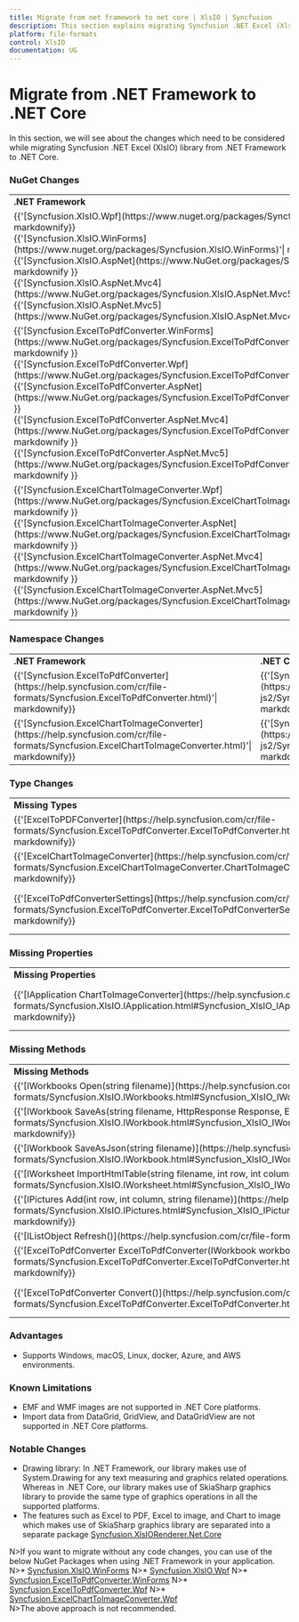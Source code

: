```yaml
---
title: Migrate from net framework to net core | XlsIO | Syncfusion
description: This section explains migrating Syncfusion .NET Excel (XlsIO) library from .NET Framework to .NET core.
platform: file-formats
control: XlsIO
documentation: UG
---
```


# Migrate from .NET Framework to .NET Core

In this section, we will see about the changes which need to be considered while migrating Syncfusion .NET Excel (XlsIO) library from .NET Framework to .NET Core.

### NuGet Changes
<table>
<tr>
<td>
<b>.NET Framework</b>
</td>
<td>
<b>.NET Core</b>
</td>
</tr>
<tr>
<td>
{{'[Syncfusion.XlsIO.Wpf](https://www.nuget.org/packages/Syncfusion.XlsIO.Wpf)'| markdownify}} <br/>
{{'[Syncfusion.XlsIO.WinForms](https://www.nuget.org/packages/Syncfusion.XlsIO.WinForms)'| markdownify}} <br/>
{{'[Syncfusion.XlsIO.AspNet](https://www.NuGet.org/packages/Syncfusion.XlsIO.AspNet)'| markdownify }} <br/>
{{'[Syncfusion.XlsIO.AspNet.Mvc4](https://www.NuGet.org/packages/Syncfusion.XlsIO.AspNet.Mvc5)'| markdownify }} <br/>
{{'[Syncfusion.XlsIO.AspNet.Mvc5](https://www.NuGet.org/packages/Syncfusion.XlsIO.AspNet.Mvc4)'| markdownify }} <br/>
</td>
<td>
{{'[Syncfusion.XlsIO.Net.Core](https://www.NuGet.org/packages/Syncfusion.XlsIO.Net.Core)'| markdownify }}
</td>
</tr>
<tr>
<td>
{{'[Syncfusion.ExcelToPdfConverter.WinForms](https://www.NuGet.org/packages/Syncfusion.ExcelToPdfConverter.WinForms)'| markdownify }} <br/>
{{'[Syncfusion.ExcelToPdfConverter.Wpf](https://www.NuGet.org/packages/Syncfusion.ExcelToPdfConverter.Wpf)'| markdownify }} <br/>
{{'[Syncfusion.ExcelToPdfConverter.AspNet](https://www.NuGet.org/packages/Syncfusion.ExcelToPdfConverter.AspNet)'| markdownify }} <br/>
{{'[Syncfusion.ExcelToPdfConverter.AspNet.Mvc4](https://www.NuGet.org/packages/Syncfusion.ExcelToPdfConverter.AspNet.Mvc4)'| markdownify }} <br/>
{{'[Syncfusion.ExcelToPdfConverter.AspNet.Mvc5](https://www.NuGet.org/packages/Syncfusion.ExcelToPdfConverter.AspNet.Mvc5)'| markdownify }} <br/>
</td>
<td>
{{'[Syncfusion.XlsIORenderer](https://www.NuGet.org/packages/Syncfusion.XlsIORenderer.Net.Core)'| markdownify }}
</td>
</tr>
<tr>
<td>
{{'[Syncfusion.ExcelChartToImageConverter.Wpf](https://www.NuGet.org/packages/Syncfusion.ExcelChartToImageConverter.Wpf)'| markdownify }} <br/>
{{'[Syncfusion.ExcelChartToImageConverter.AspNet](https://www.NuGet.org/packages/Syncfusion.ExcelChartToImageConverter.AspNet)'| markdownify }} <br/>
{{'[Syncfusion.ExcelChartToImageConverter.AspNet.Mvc4](https://www.NuGet.org/packages/Syncfusion.ExcelChartToImageConverter.AspNet.Mvc4)'| markdownify }} <br/>
{{'[Syncfusion.ExcelChartToImageConverter.AspNet.Mvc5](https://www.NuGet.org/packages/Syncfusion.ExcelChartToImageConverter.AspNet.Mvc5)'| markdownify }} <br/>
</td>
<td>
Not needed. Same functionalities are moved to {{'[Syncfusion.XlsIORenderer](https://www.NuGet.org/packages/Syncfusion.XlsIORenderer.Net.Core)'| markdownify }}
</td>
</tr>
</table>

### Namespace Changes

<table>
<tr>
<td>
<b>.NET Framework</b> 
</td>
<td>
<b>.NET Core</b> 
</td>
</tr>
<tr>
<td>
{{'[Syncfusion.ExcelToPdfConverter](https://help.syncfusion.com/cr/file-formats/Syncfusion.ExcelToPdfConverter.html)'| markdownify}}
</td>
<td>
{{'[Syncfusion.XlsIORenderer](https://help.syncfusion.com/cr/aspnetcore-js2/Syncfusion.XlsIORenderer.html)'| markdownify}}
</td>
</tr>
<tr>
<td>
{{'[Syncfusion.ExcelChartToImageConverter](https://help.syncfusion.com/cr/file-formats/Syncfusion.ExcelChartToImageConverter.html)'| markdownify}}
</td>
<td>
{{'[Syncfusion.XlsIORenderer](https://help.syncfusion.com/cr/aspnetcore-js2/Syncfusion.XlsIORenderer.html)'| markdownify}}
</td>
</tr>
</table>

### Type Changes
<table>
<tr>
<td>
<b>Missing Types</b> 
</td>
<td>
<b>Alternate Types</b> 
</td>
</tr>
<tr>
<td>
{{'[ExcelToPDFConverter](https://help.syncfusion.com/cr/file-formats/Syncfusion.ExcelToPdfConverter.ExcelToPdfConverter.html)'| markdownify}}
</td>
<td>
{{'[XlsIORenderer](https://help.syncfusion.com/cr/aspnetcore-js2/Syncfusion.XlsIORenderer.html)'| markdownify}}
</td>
</tr>
<tr>
<td>
{{'[ExcelChartToImageConverter](https://help.syncfusion.com/cr/file-formats/Syncfusion.ExcelChartToImageConverter.ChartToImageConverter.html)'| markdownify}}
</td>
<td>
{{'[XlsIORenderer ](https://help.syncfusion.com/cr/aspnetcore-js2/Syncfusion.XlsIORenderer.html)'| markdownify}}
</td>
</tr>
<tr>
<td>
{{'[ExcelToPdfConverterSettings](https://help.syncfusion.com/cr/file-formats/Syncfusion.ExcelToPdfConverter.ExcelToPdfConverterSettings.html)'| markdownify}}
</td>
<td>
{{'[XlsIORendererSettings](https://help.syncfusion.com/cr/aspnetcore-js2/Syncfusion.XlsIORenderer.XlsIORendererSettings.html)'| markdownify}}
</td>
</tr>
</table>

### Missing Properties
<table>
<tr>
<td>
<b>Missing Properties</b> 
</td>
<td>
<b>Alternate Properties</b> 
</td>
</tr>
<tr>
<td>
{{'[IApplication ChartToImageConverter](https://help.syncfusion.com/cr/file-formats/Syncfusion.XlsIO.IApplication.html#Syncfusion_XlsIO_IApplication_ChartToImageConverter)'| markdownify}}
</td>
<td>
{{'[IApplication XlsIORenderer](https://help.syncfusion.com/cr/aspnetcore-js2/Syncfusion.XlsIORenderer.XlsIORenderer.html)'| markdownify}} 
</td>
</tr>
</table>

### Missing Methods
<table>
<tr>
<td>
<b>Missing Methods</b> 
</td>
<td>
<b>Alternate Methods</b> 
</td>
</tr>
<tr>
<td>
{{'[IWorkbooks Open(string filename)](https://help.syncfusion.com/cr/file-formats/Syncfusion.XlsIO.IWorkbooks.html#Syncfusion_XlsIO_IWorkbooks_Open_System_String_)'| markdownify}}
</td>
<td>
The document can be opened as a file stream from the file system using IWorkbooks Open(Stream stream)                   
</td>
</tr>
<tr>
<td>
{{'[IWorkbook SaveAs(string filename, HttpResponse Response, ExcelDownloadType type)](https://help.syncfusion.com/cr/file-formats/Syncfusion.XlsIO.IWorkbook.html#Syncfusion_XlsIO_IWorkbook_SaveAs_System_String_Syncfusion_XlsIO_ExcelSaveType_System_Web_HttpResponse_)'| markdownify}}
</td>
<td>
The document can be saved as a file stream to the file system using IWorkbook SaveAs(Stream stream) 
</td>
</tr>
<tr>
<td>
{{'[IWorkbook SaveAsJson(string filename)](https://help.syncfusion.com/cr/file-formats/Syncfusion.XlsIO.IWorkbook.html#Syncfusion_XlsIO_IWorkbook_SaveAsJson_System_String_)'| markdownify}}
</td>
<td>
The document can be saved as a file stream to the file system using IWorkbook SaveAsJson(Stream stream) 
</td>
</tr>
<tr>
<td>
{{'[IWorksheet ImportHtmlTable(string filename, int row, int column)](https://help.syncfusion.com/cr/file-formats/Syncfusion.XlsIO.IWorksheet.html#Syncfusion_XlsIO_IWorksheet_ImportHtmlTable_System_String_System_Int32_System_Int32_)'| markdownify}}
</td>
<td>
The HTML table can be imported as a file stream from the file system using IWorksheet ImportHtmlTable(Stream stream, int row, int column) 
</td>
</tr>
<tr>
<td>
{{'[IPictures Add(int row, int column, string filename)](https://help.syncfusion.com/cr/file-formats/Syncfusion.XlsIO.IPictures.html#Syncfusion_XlsIO_IPictures_AddPicture_System_Int32_System_Int32_System_Int32_System_Int32_System_String_)'| markdownify}}
</td>
<td>
A picture can be added as a stream from the file system using IPictures Add(int row, int column, Stream stream) 
</td>
</tr>
<tr>
<td>
{{'[IListObject Refresh()](https://help.syncfusion.com/cr/file-formats/Syncfusion.XlsIO.IListObject.html#Syncfusion_XlsIO_IListObject_Refresh)'| markdownify}}
</td>
<td>
Not supported due to .NET Framework limitation. 
</td>
</tr>
<tr>
<td>
{{'[ExcelToPdfConverter ExcelToPdfConverter(IWorkbook workbook)](https://help.syncfusion.com/cr/file-formats/Syncfusion.ExcelToPdfConverter.ExcelToPdfConverter.html#Syncfusion_ExcelToPdfConverter_ExcelToPdfConverter__ctor_Syncfusion_XlsIO_IWorkbook_)'| markdownify}}
</td>
<td>
{{'[XlsIORenderer XlsIORenderer()](https://help.syncfusion.com/cr/aspnetcore-js2/Syncfusion.XlsIORenderer.XlsIORenderer.html#Syncfusion_XlsIORenderer_XlsIORenderer__ctor)'| markdownify}}
</td>
</tr>
<tr>
<td>
{{'[ExcelToPdfConverter Convert()](https://help.syncfusion.com/cr/file-formats/Syncfusion.ExcelToPdfConverter.ExcelToPdfConverter.html#Syncfusion_ExcelToPdfConverter_ExcelToPdfConverter_Convert)'| markdownify}}
</td>
<td>
{{'[XlsIORenderer ConvertToPDF(IWorkbook workbook)](https://help.syncfusion.com/cr/aspnetcore-js2/Syncfusion.XlsIORenderer.XlsIORenderer.html#Syncfusion_XlsIORenderer_XlsIORenderer_ConvertToPDF_Syncfusion_XlsIO_IWorkbook_)'| markdownify}}
</td>
</tr>
</table>

### Advantages
*	Supports Windows, macOS, Linux, docker, Azure, and AWS environments.

### Known Limitations
*	EMF and WMF images are not supported in .NET Core platforms.
*	Import data from DataGrid, GridView, and DataGridView are not supported in .NET Core platforms.

### Notable Changes
*	Drawing library: In .NET Framework, our library makes use of System.Drawing for any text measuring and graphics related operations. Whereas in .NET Core, our library makes use of SkiaSharp graphics library to provide the same type of graphics operations in all the supported platforms.
*	The features such as Excel to PDF, Excel to image, and Chart to image which makes use of SkiaSharp graphics library are separated into a separate package [Syncfusion.XlsIORenderer.Net.Core](https://www.NuGet.org/packages/Syncfusion.XlsIORenderer.Net.Core)

N>If you want to migrate without any code changes, you can use of the below NuGet Packages when using .NET Framework in your application.  <br/>
N>*	[Syncfusion.XlsIO.WinForms](https://www.NuGet.org/packages/Syncfusion.XlsIO.WinForms)
N>*	[Syncfusion.XlsIO.Wpf](https://www.NuGet.org/packages/Syncfusion.XlsIO.Wpf)
N>*	[Syncfusion.ExcelToPdfConverter.WinForms](https://www.NuGet.org/packages/Syncfusion.ExcelToPdfConverter.WinForms)
N>*	[Syncfusion.ExcelToPdfConverter.Wpf](https://www.NuGet.org/packages/Syncfusion.ExcelToPdfConverter.Wpf)
N>*	[Syncfusion.ExcelChartToImageConverter.Wpf](https://www.NuGet.org/packages/Syncfusion.ExcelChartToImageConverter.WPF) <br/>
N>The above approach is not recommended.